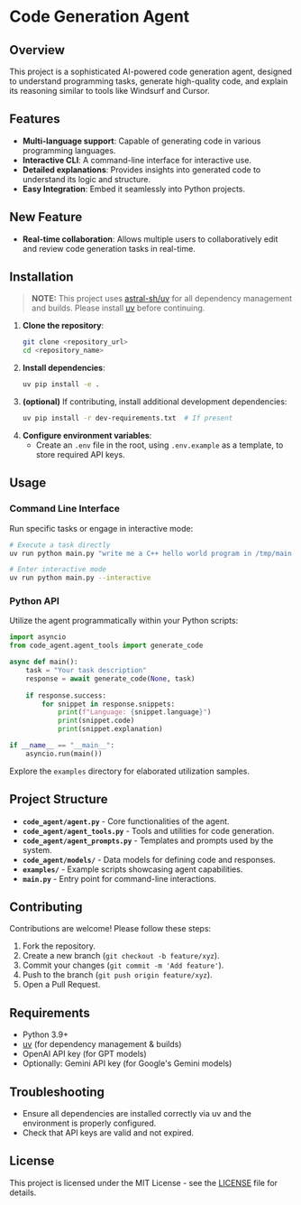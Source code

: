 # Code Generation Agent

## Overview

This project is a sophisticated AI-powered code generation agent, designed to understand programming tasks, generate high-quality code, and explain its reasoning similar to tools like Windsurf and Cursor. 

## Features

- **Multi-language support**: Capable of generating code in various programming languages.
- **Interactive CLI**: A command-line interface for interactive use.
- **Detailed explanations**: Provides insights into generated code to understand its logic and structure.
- **Easy Integration**: Embed it seamlessly into Python projects.

## New Feature
- **Real-time collaboration**: Allows multiple users to collaboratively edit and review code generation tasks in real-time.

## Installation

> **NOTE:** This project uses [astral-sh/uv](https://github.com/astral-sh/uv) for all dependency management and builds. Please install [uv](https://github.com/astral-sh/uv) before continuing.

1. **Clone the repository**:
   ```bash
   git clone <repository_url>
   cd <repository_name>
   ```
2. **Install dependencies**:
   ```bash
   uv pip install -e .
   ```
3. **(optional)** If contributing, install additional development dependencies:
   ```bash
   uv pip install -r dev-requirements.txt  # If present
   ```
4. **Configure environment variables**:
   - Create an `.env` file in the root, using `.env.example` as a template, to store required API keys.

## Usage

### Command Line Interface

Run specific tasks or engage in interactive mode:

```bash
# Execute a task directly
uv run python main.py "write me a C++ hello world program in /tmp/main.cpp then compile it and run it"

# Enter interactive mode
uv run python main.py --interactive
```

### Python API

Utilize the agent programmatically within your Python scripts:

```python
import asyncio
from code_agent.agent_tools import generate_code

async def main():
    task = "Your task description"
    response = await generate_code(None, task)
    
    if response.success:
        for snippet in response.snippets:
            print(f"Language: {snippet.language}")
            print(snippet.code)
            print(snippet.explanation)

if __name__ == "__main__":
    asyncio.run(main())
```

Explore the `examples` directory for elaborated utilization samples.

## Project Structure

- **`code_agent/agent.py`** - Core functionalities of the agent.
- **`code_agent/agent_tools.py`** - Tools and utilities for code generation.
- **`code_agent/agent_prompts.py`** - Templates and prompts used by the system.
- **`code_agent/models/`** - Data models for defining code and responses.
- **`examples/`** - Example scripts showcasing agent capabilities.
- **`main.py`** - Entry point for command-line interactions.

## Contributing

Contributions are welcome! Please follow these steps:

1. Fork the repository.
2. Create a new branch (`git checkout -b feature/xyz`).
3. Commit your changes (`git commit -m 'Add feature'`).
4. Push to the branch (`git push origin feature/xyz`).
5. Open a Pull Request.

## Requirements

- Python 3.9+
- [uv](https://github.com/astral-sh/uv) (for dependency management & builds)
- OpenAI API key (for GPT models)
- Optionally: Gemini API key (for Google's Gemini models)

## Troubleshooting

- Ensure all dependencies are installed correctly via uv and the environment is properly configured.
- Check that API keys are valid and not expired.

## License

This project is licensed under the MIT License - see the [LICENSE](LICENSE) file for details.

